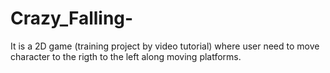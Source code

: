# Crazy_Falling-
It is a 2D game (training project by video tutorial) where user need to move character to the rigth to the left along moving platforms.
